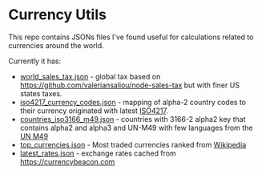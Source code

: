 Currency Utils
==============

This repo contains JSONs files I've found useful for calculations
related to currencies around the world.

Currently it has:
- [world_sales_tax.json](https://raw.githubusercontent.com/talaviram/currency_utils/main/world_sales_tax.json) - global tax based on https://github.com/valeriansaliou/node-sales-tax but with finer US states taxes.
- [iso4217_currency_codes.json](https://raw.githubusercontent.com/talaviram/currency_utils/main/iso4217_currency_codes.json) - mapping of alpha-2 country codes to their currency originated with latest [ISO4217](https://www.iso.org/iso-4217-currency-codes.html).
- [countries_iso3166_m49.json](https://raw.githubusercontent.com/talaviram/currency_utils/main/countries_iso3166_m49.json) - countries with 3166-2 alpha2 key that contains alpha2 and alpha3 and UN-M49 with few languages from the [UN M49](https://unstats.un.org/unsd/methodology/m49/overview/)
- [top_currencies.json](https://raw.githubusercontent.com/talaviram/currency_utils/main/top_currencies.json) - Most traded currencies ranked from [Wikipedia](https://en.wikipedia.org/wiki/Template:Most_traded_currencies)
- [latest_rates.json](https://raw.githubusercontent.com/talaviram/currency_utils/main/latest_rates.json) - exchange rates cached from https://currencybeacon.com
